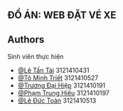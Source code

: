 
## ĐỒ ÁN: WEB ĐẶT VÉ XE 
## Authors
Sinh viên thực hiện
- [@Lê Tấn Tài](https://github.com/LeTaiSGU) 3121410431
-  [@Tô Minh Triết](https://github.com/minhtriet03s) 3121410527
-  [@Trương Đại Hiệp](https://github.com/TruongDHiep) 3121410191
-  [@Phạm Trung Hiếu](https://github.com/hiudune29) 3121410197
-  [@Lê Đức Toàn](https://github.com/Toan-LD) 3121410513
